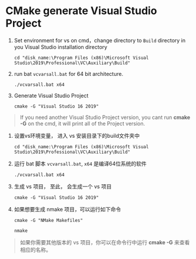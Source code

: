 # CMake generate Visual Studio Project

1. Set environment for vs on cmd，change directory to `Build` directory in you Visual Studio installation directory

   `cd "disk_name:\Program Files (x86)\Microsoft Visual Studio\2019\Professional\VC\Auxiliary\Build"`

2. run bat `vcvarsall.bat` for 64 bit architecture.

   `./vcvarsall.bat x64`

3. Generate Visual Studio Project

   `cmake -G "Visual Studio 16 2019"`

> If you need another Visual Studio Project version,  you cant run **cmake -G** on the cmd, it will print all of the Project version.



1. 设置vs环境变量， 进入 vs 安装目录下的build文件夹中

   `cd "disk_name:\Program Files (x86)\Microsoft Visual Studio\2019\Professional\VC\Auxiliary\Build"`

2. 运行 bat 脚本 `vcvarsall.bat`,  `x64` 是编译64位系统的软件

   `./vcvarsall.bat x64`

3. 生成 vs 项目， 至此， 会生成一个 vs 项目

   `cmake -G "Visual Studio 16 2019"`

4. 如果想要生成 nmake 项目，可以运行如下命令

   `cmake -G "NMake Makefiles"`

   `nmake`

> 如果你需要其他版本的 vs 项目，你可以在命令行中运行 **cmake -G** 来查看相应的名称。